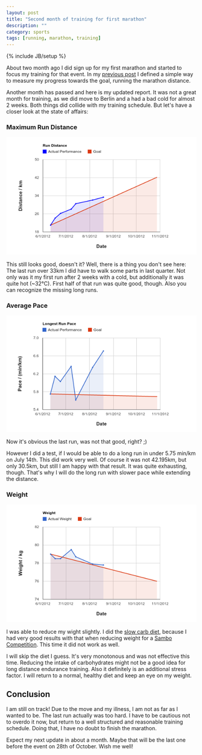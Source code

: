 ```yaml
---
layout: post
title: "Second month of training for first marathon"
description: ""
category: sports 
tags: [running, marathon, training]
---
```

{% include JB/setup %}

About two month ago I did sign up for my first marathon and started to
focus my training for that event. In my [previous
post](/first-marathon-resume-after-one-month-of-training) I defined a
simple way to measure my progress towards the goal, running the marathon
distance.

Another month has passed and here is my updated report. It was not a
great month for training, as we did move to Berlin and a had a bad cold
for almost 2 weeks. Both things did collide with my training schedule.
But let's have a closer look at the state of affairs:

### Maximum Run Distance
![Longest Distance](/assets/images/first_marathon_resume_chart_distance_2.png)

This still looks good, doesn't it? Well, there is a thing you don't see here:
The last run over 33km I did have to walk some parts in last quarter.
Not only was it my first run after 2 weeks with a cold, but additionally
it was quite hot (~32°C). First half of that run was quite good, though.
Also you can recognize the missing long runs.

### Average Pace
![Pace](/assets/images/first_marathon_resume_chart_pace_2.png)

Now it's obvious the last run, was not that good, right? ;)

However I did a test, if I would be able to do a long run in under 5.75
min/km on July 14th. This did work very well. Of course it was not 42.195km, but only
30.5km, but still I am happy with that result. It was quite exhausting,
though. That's why I will do the long run with slower pace while
extending the distance.

### Weight
![Weight](/assets/images/first_marathon_resume_chart_weight_2.png)

I was able to reduce my wight slightly. I did the [slow carb
diet](http://www.fourhourworkweek.com/blog/2007/04/06/how-to-lose-20-lbs-of-fat-in-30-days-without-doing-any-exercise/),
because I had very good results with that when reducing weight for a
[Sambo
Competition](http://www.ddk-ev.de/startseite/news/564-ergebnisse-qoffene-deutsche-ddk-budo-meisterschaftq.html).
 This time it did not work as well.

I will skip the diet I guess. It's very monotonous and was not effective
this time. Reducing the intake of carbohydrates might not be a good idea
for long distance endurance training. Also it definitely is an
additional stress factor. I will return to a normal, healthy diet and keep an eye on my weight.

## Conclusion
I am still on track! Due to the move and my illness, I am not as far as
I wanted to be. The last run actually was too hard. I have to be
cautious not to overdo it now, but return to a well structured and
reasonable training schedule. Doing that, I have no doubt to finish the
marathon.

Expect my next update in about a month. Maybe that will be the last one
before the event on 28th of October. Wish me well!
